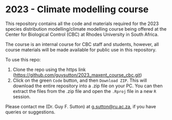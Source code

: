 # 2023 - Climate modelling course 

This repository contains all the code and materials required for the 2023 species distribution modelling/climate modelling course being offered at the Center for Biological Control (CBC) at Rhodes University in South Africa. 

The course is an internal course for CBC staff and students, however, all course materials will be made available for public use in this repository. 

To use this repo:
1. Clone the repo using the https link (https://github.com/guysutton/2023_maxent_course_cbc.git)
2. Click on the green `Code` button, and then `Download ZIP`. This will download the entire repository into a .zip file on your PC. You can then extract the files from the .zip file and open the `.Rproj` file in a new `R` session. 

Please contact me (Dr. Guy F. Sutton) at g.sutton@ru.ac.za, if you have queries or suggestions. 